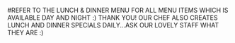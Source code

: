 #REFER TO THE LUNCH & DINNER MENU FOR ALL MENU ITEMS WHICH IS AVAILABLE DAY AND NIGHT :) THANK YOU!  OUR CHEF ALSO CREATES LUNCH AND DINNER SPECIALS DAILY...ASK OUR LOVELY STAFF WHAT THEY ARE :)



